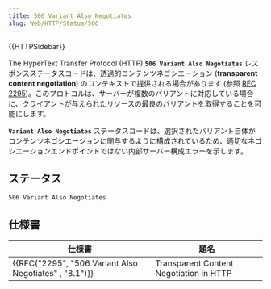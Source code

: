 ```yaml
---
title: 506 Variant Also Negotiates
slug: Web/HTTP/Status/506
---
```


{{HTTPSidebar}}

The HyperText Transfer Protocol (HTTP) **`506 Variant Also Negotiates`** レスポンスステータスコードは、透過的コンテンツネゴシエーション (**transparent content negotiation**) のコンテキストで提供される場合があります (参照 [RFC 2295](https://tools.ietf.org/html/rfc2295))。このプロトコルは、サーバーが複数のバリアントに対応している場合に、クライアントが与えられたリソースの最良のバリアントを取得することを可能にします。

**`Variant Also Negotiates`** ステータスコードは、選択されたバリアント自体がコンテンツネゴシエーションに関与するように構成されているため、適切なネゴシエーションエンドポイントではない内部サーバー構成エラーを示します。

## ステータス

```
506 Variant Also Negotiates
```

## 仕様書

| 仕様書                                                                   | 題名                                    |
| ------------------------------------------------------------------------ | --------------------------------------- |
| {{RFC("2295", "506 Variant Also Negotiates" , "8.1")}} | Transparent Content Negotiation in HTTP |
